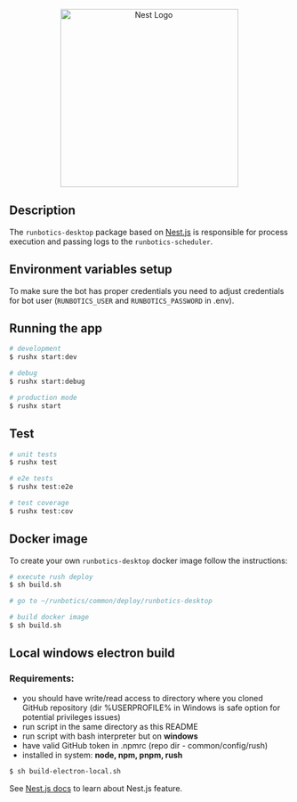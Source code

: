 <p align="center">
  <a href="http://nestjs.com/" target="blank"><img src="https://nestjs.com/img/logo_text.svg" width="320" alt="Nest Logo" /></a>
</p>

[circleci-image]: https://img.shields.io/circleci/build/github/nestjs/nest/master?token=abc123def456
[circleci-url]: https://circleci.com/gh/nestjs/nest


## Description

The `runbotics-desktop` package based on [Nest.js](https://nestjs.com) is responsible for process execution and passing logs to the `runbotics-scheduler`.

## Environment variables setup
To make sure the bot has proper credentials you need to adjust credentials for bot user (`RUNBOTICS_USER` and `RUNBOTICS_PASSWORD` in .env).

## Running the app

```bash
# development
$ rushx start:dev

# debug
$ rushx start:debug

# production mode
$ rushx start
```

## Test

```bash
# unit tests
$ rushx test

# e2e tests
$ rushx test:e2e

# test coverage
$ rushx test:cov
```

## Docker image

To create your own `runbotics-desktop` docker image follow the instructions:

```bash
# execute rush deploy
$ sh build.sh

# go to ~/runbotics/common/deploy/runbotics-desktop

# build docker image
$ sh build.sh
```

## Local windows electron build
### Requirements:
- you should have write/read access to directory where you cloned GitHub repository (dir %USERPROFILE% in Windows is safe option for potential privileges issues)
- run script in the same directory as this README
- run script with bash interpreter but on **windows**
- have valid GitHub token in .npmrc (repo dir - common/config/rush)
- installed in system: **node, npm, pnpm, rush**
```bash
$ sh build-electron-local.sh
```

See [Nest.js docs](https://docs.nestjs.com/) to learn about Nest.js feature.
